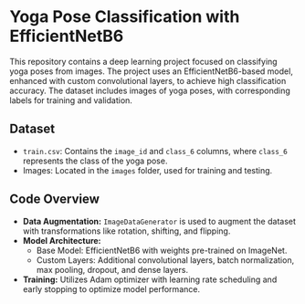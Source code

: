 # Yoga Pose Classification with EfficientNetB6

This repository contains a deep learning project focused on classifying yoga poses from images. The project uses an EfficientNetB6-based model, enhanced with custom convolutional layers, to achieve high classification accuracy. The dataset includes images of yoga poses, with corresponding labels for training and validation.

## Dataset

- `train.csv`: Contains the `image_id` and `class_6` columns, where `class_6` represents the class of the yoga pose.
- Images: Located in the `images` folder, used for training and testing.

## Code Overview

- **Data Augmentation:** `ImageDataGenerator` is used to augment the dataset with transformations like rotation, shifting, and flipping.
- **Model Architecture:** 
  - Base Model: EfficientNetB6 with weights pre-trained on ImageNet.
  - Custom Layers: Additional convolutional layers, batch normalization, max pooling, dropout, and dense layers.
- **Training:** Utilizes Adam optimizer with learning rate scheduling and early stopping to optimize model performance.


